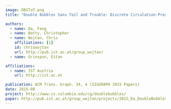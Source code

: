 ```yaml
---
image: DBSTaT.png
title: "Double Bubbles Sans Toil and Trouble: Discrete Circulation-Preserving Vortex Sheets for Soap Films and Foams"

authors:
  - name: Da, Fang
  - name: Batty, Christopher
  - name: Wojtan, Chris
    affiliations: [1]
    id: chriswojtan
    url: http://pub.ist.ac.at/group_wojtan/
  - name: Grinspun, Eitan

affiliations:
  - name: IST Austria
    url: http://ist.ac.at

publication: ACM Trans. Graph. 34, 4 (SIGGRAPH 2015 Papers)
date: 2015-08
project: http://www.cs.columbia.edu/cg/doublebubbles/
paper: http://pub.ist.ac.at/group_wojtan/projects/2015_Da_DoubleBubbles/doublebubbles.pdf
---
```

